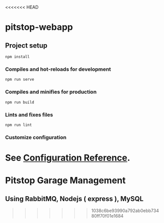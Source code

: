 <<<<<<< HEAD
# pitstop-webapp

## Project setup
```
npm install
```

### Compiles and hot-reloads for development
```
npm run serve
```

### Compiles and minifies for production
```
npm run build
```

### Lints and fixes files
```
npm run lint
```

### Customize configuration
See [Configuration Reference](https://cli.vuejs.org/config/).
=======
# Pitstop Garage Management
## Using RabbitMQ, Nodejs ( express ), MySQL
>>>>>>> 1038c6be93990a792ab0ebb73480ff70f01e1684
